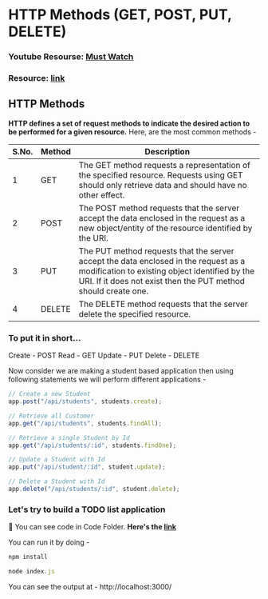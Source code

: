 # HTTP Methods (GET, POST, PUT, DELETE)

### Youtube Resourse: [Must Watch](https://www.youtube.com/watch?v=guYMSP7JVTA)

### Resource: [link](https://scotch.io/courses/build-a-restful-nodejs-api/post-put-delete-requests)

## HTTP Methods

**HTTP defines a set of request methods to indicate the desired action to be performed for a given resource.**
Here, are the most common methods -

| S.No. | Method | Description                                                                                                                                                                                             |
| ----- | ------ | ------------------------------------------------------------------------------------------------------------------------------------------------------------------------------------------------------- |
| 1     | GET    | The GET method requests a representation of the specified resource. Requests using GET should only retrieve data and should have no other effect.                                                       |
| 2     | POST   | The POST method requests that the server accept the data enclosed in the request as a new object/entity of the resource identified by the URI.                                                          |
| 3     | PUT    | The PUT method requests that the server accept the data enclosed in the request as a modification to existing object identified by the URI. If it does not exist then the PUT method should create one. |
| 4     | DELETE | The DELETE method requests that the server delete the specified resource.                                                                                                                               |

### To put it in short...

Create - POST
Read - GET
Update - PUT
Delete - DELETE

Now consider we are making a student based application then using following statements we will perform different applications -

```javascript
// Create a new Student
app.post("/api/students", students.create);

// Retrieve all Customer
app.get("/api/students", students.findAll);

// Retrieve a single Student by Id
app.get("/api/students/:id", students.findOne);

// Update a Student with Id
app.put("/api/student/:id", student.update);

// Delete a Student with Id
app.delete("/api/students/:id", student.delete);
```

### Let's try to build a TODO list application

📁 You can see code in Code Folder. **Here's the [link](https://github.com/iampavangandhi/TheNodeCourse/tree/master/03%20Expressjs/Topic4/Code)**

You can run it by doing -

```javascript
npm install

node index.js
```

You can see the output at - http://localhost:3000/
